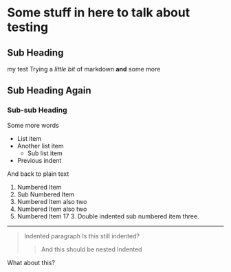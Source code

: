 # Some stuff in here to talk about testing
## Sub Heading
my test
Trying a _little bit_ of markdown __and__ some more
## Sub Heading Again
### Sub-sub Heading
Some more words
- List item
- Another list item
  - Sub list item
- Previous indent

And back to plain text
1. Numbered Item
  1. Sub Numbered Item
2. Numbered Item also two
2. Numbered Item also two
17. Numbered Item 17
    3. Double indented sub numbered item three.

---
> Indented paragraph
Is this still indented?
>> And this should be nested Indented

What about this?
